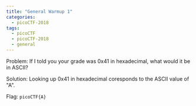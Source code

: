 ```yaml
---
title: "General Warmup 1"
categories:
  - picoCTF-2018
tags:
  - picoCTF
  - picoCTF-2018
  - general
---
```


Problem: If I told you your grade was 0x41 in hexadecimal, what would it be in ASCII?

Solution: Looking up 0x41 in hexadecimal coresponds to the ASCII value of "A".

Flag: ```picoCTF{A}```